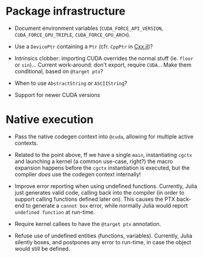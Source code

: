 # Package infrastructure

* Document environment variables (`CUDA_FORCE_API_VERSION`,
  `CUDA_FORCE_GPU_TRIPLE`, `CUDA_FORCE_GPU_ARCH`).

* Use a `DevicePtr` containing a `Ptr` (cfr. `CppPtr` in
  [Cxx.jl](https://github.com/Keno/Cxx.jl/blob/master/src/Cxx.jl))?

* Intrinsics clobber: importing CUDA overrides the normal stuff (ie. `floor` or
  `sin`)... Current work-around: don't export, require `CUDA.`. Make them
  conditional, based on `@target ptx`?

* When to use `AbstractString` or `ASCIIString`?

* Support for newer CUDA versions


# Native execution

* Pass the native codegen context into `@cuda`, allowing for multiple active
  contexts.

* Related to the point above, ff we have a single `main`, instantiating `cgctx`
  and launching a kernel (a common use-case, right?) the macro expansion happens
  before the `cgctx` instantiation is executed, but the compiler _does_ use the
  codegen context internally!

* Improve error reporting when using undefined functions. Currently, Julia just
  generates valid code, calling back into the compiler (in order to support
  calling functions defined later on). This causes the PTX back-end to generate
  a `cannot box` error, while normally Julia would report `undefined function`
  at run-time.

* Require kernel callees to have the `@target ptx` annotation.

* Refuse use of undefined entities (functions, variables). Currently, Julia
  silently boxes, and postpones any error to run-time, in case the object would
  still be defined.
